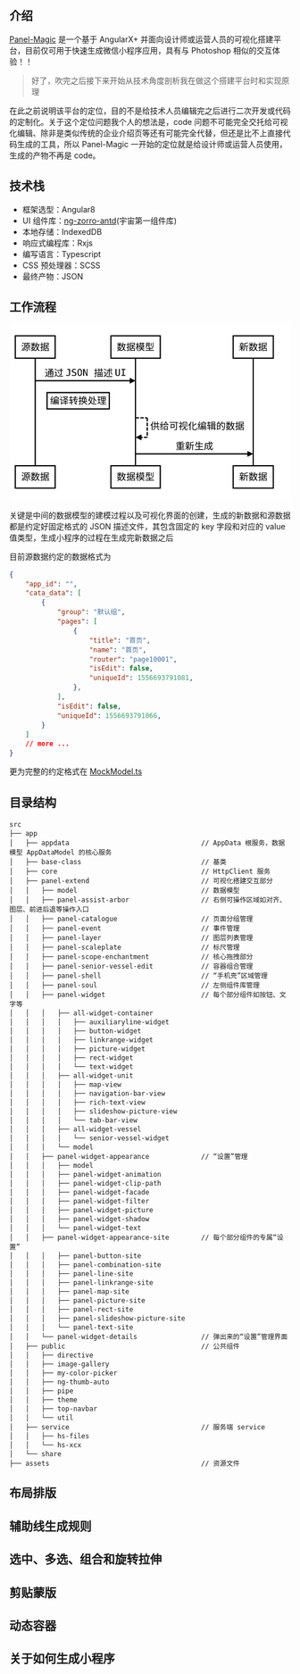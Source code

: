 ## 介绍

[Panel-Magic](https://github.com/Ricbet/panel-magic) 是一个基于 AngularX+ 并面向设计师或运营人员的可视化搭建平台，目前仅可用于快速生成微信小程序应用，具有与 Photoshop 相似的交互体验！！

> 好了，吹完之后接下来开始从技术角度剖析我在做这个搭建平台时和实现原理

在此之前说明该平台的定位，目的不是给技术人员编辑完之后进行二次开发或代码的定制化。关于这个定位问题我个人的想法是，code 问题不可能完全交托给可视化编辑、除非是类似传统的企业介绍页等还有可能完全代替，但还是比不上直接代码生成的工具，所以 Panel-Magic 一开始的定位就是给设计师或运营人员使用，生成的产物不再是 code。

## 技术栈

-   框架选型：Angular8
-   UI 组件库：[ng-zorro-antd](https://github.com/NG-ZORRO/ng-zorro-antd)(宇宙第一组件库)
-   本地存储：IndexedDB
-   响应式编程库：Rxjs
-   编写语言：Typescript
-   CSS 预处理器：SCSS
-   最终产物：JSON

## 工作流程

![1.png](../assets/img/17/1.svg)

关键是中间的数据模型的建模过程以及可视化界面的创建，生成的新数据和源数据都是约定好固定格式的 JSON 描述文件，其包含固定的 key 字段和对应的 value 值类型，生成小程序的过程在生成完新数据之后

目前源数据约定的数据格式为

```JSON
{
    "app_id": "",
    "cata_data": [
        {
            "group": "默认组",
            "pages": [
                {
                    "title": "首页",
                    "name": "首页",
                    "router": "page10001",
                    "isEdit": false,
                    "uniqueId": 1556693791081,
                },
            ],
            "isEdit": false,
            "uniqueId": 1556693791066,
        }
    ]
    // more ... 
}
```

更为完整的约定格式在 [MockModel.ts](https://github.com/Ricbet/panel-magic/blob/master/src/app/service/hs-xcx/MockModel.ts)

## 目录结构 ##

```termianle
src
├── app
│   ├── appdata                                 // AppData 根服务，数据模型 AppDataModel 的核心服务
│   ├── base-class                              // 基类
│   ├── core                                    // HttpClient 服务
│   ├── panel-extend                            // 可视化搭建交互部分
│   │   ├── model                               // 数据模型
│   │   ├── panel-assist-arbor                  // 右侧可操作区域如对齐、图层、前进后退等操作入口
│   │   ├── panel-catalogue                     // 页面分组管理
│   │   ├── panel-event                         // 事件管理
│   │   ├── panel-layer                         // 图层列表管理
│   │   ├── panel-scaleplate                    // 标尺管理
│   │   ├── panel-scope-enchantment             // 核心拖拽部分
│   │   ├── panel-senior-vessel-edit            // 容器组合管理
│   │   ├── panel-shell                         // “手机壳”区域管理
│   │   ├── panel-soul                          // 左侧组件库管理
│   │   ├── panel-widget                        // 每个部分组件如按钮、文字等
│   │   │   ├── all-widget-container
│   │   │   │   ├── auxiliaryline-widget
│   │   │   │   ├── button-widget
│   │   │   │   ├── linkrange-widget
│   │   │   │   ├── picture-widget
│   │   │   │   ├── rect-widget
│   │   │   │   └── text-widget
│   │   │   ├── all-widget-unit
│   │   │   │   ├── map-view
│   │   │   │   ├── navigation-bar-view
│   │   │   │   ├── rich-text-view
│   │   │   │   ├── slideshow-picture-view
│   │   │   │   └── tab-bar-view
│   │   │   ├── all-widget-vessel
│   │   │   │   └── senior-vessel-widget
│   │   │   └── model
│   │   ├── panel-widget-appearance             // “设置”管理
│   │   │   ├── model
│   │   │   ├── panel-widget-animation
│   │   │   ├── panel-widget-clip-path
│   │   │   ├── panel-widget-facade
│   │   │   ├── panel-widget-filter
│   │   │   ├── panel-widget-picture
│   │   │   ├── panel-widget-shadow
│   │   │   └── panel-widget-text
│   │   ├── panel-widget-appearance-site        // 每个部分组件的专属“设置”
│   │   │   ├── panel-button-site
│   │   │   ├── panel-combination-site
│   │   │   ├── panel-line-site
│   │   │   ├── panel-linkrange-site
│   │   │   ├── panel-map-site
│   │   │   ├── panel-picture-site
│   │   │   ├── panel-rect-site
│   │   │   ├── panel-slideshow-picture-site
│   │   │   └── panel-text-site
│   │   └── panel-widget-details                // 弹出来的“设置”管理界面
│   ├── public                                  // 公共组件
│   │   ├── directive
│   │   ├── image-gallery
│   │   ├── my-color-picker
│   │   ├── ng-thumb-auto
│   │   ├── pipe
│   │   ├── theme
│   │   ├── top-navbar
│   │   └── util
│   ├── service                                 // 服务端 service
│   │   ├── hs-files
│   │   └── hs-xcx
│   └── share
├── assets                                      // 资源文件
```

## 布局排版 ##

## 辅助线生成规则 ##

## 选中、多选、组合和旋转拉伸 ##

## 剪贴蒙版 ##

## 动态容器 ##

## 关于如何生成小程序 ##
